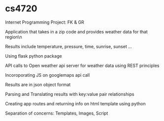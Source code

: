 # cs4720

Internet Programming Project: FK & GR

Application that takes in a zip code and provides weather data for that region\n

Results include temperature, pressure, time, sunrise, sunset ...

Using flask python package

API calls to Open weather api server for weather data using REST principles

Incoroporating JS on googlemaps api call

Results are in json object format

Parsing and Translating results with key:value pair relationships

Creating app routes and returning info on html template using python

Separation of concerns: Templates, Images, Script

